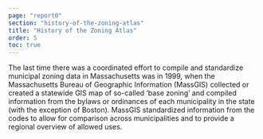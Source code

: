 ```yaml
---
page: "report0"
section: "history-of-the-zoning-atlas"
title: "History of the Zoning Atlas"
order: 5
toc: true
---
```

The last time there was a coordinated effort to compile and standardize municipal zoning data in Massachusetts was in 1999, when the Massachusetts Bureau of Geographic Information (MassGIS) collected or created a statewide GIS map of so-called ‘base zoning’ and compiled information from the bylaws or ordinances of each municipality in the state (with the exception of Boston). MassGIS standardized information from the codes to allow for comparison across municipalities and to provide a regional overview of allowed uses.